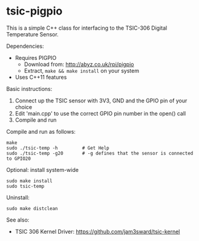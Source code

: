 # tsic-pigpio

This is a simple C++ class for interfacing to the TSIC-306 Digital Temperature Sensor.

Dependencies:

* Requires PIGPIO
  * Download from: http://abyz.co.uk/rpi/pigpio
  * Extract, ``make && make install`` on your system
* Uses C++11 features

Basic instructions:

1. Connect up the TSIC sensor with 3V3, GND and the GPIO pin of your choice
2. Edit 'main.cpp' to use the correct GPIO pin number in the open() call
3. Compile and run

Compile and run as follows:

    make
    sudo ./tsic-temp -h         # Get Help
    sudo ./tsic-temp -g20       # -g defines that the sensor is connected to GPIO20
    
 Optional: install system-wide
 
    sudo make install
    sudo tsic-temp
    
 Uninstall:
 
    sudo make distclean

See also:

* TSIC 306 Kernel Driver: https://github.com/jam3sward/tsic-kernel

